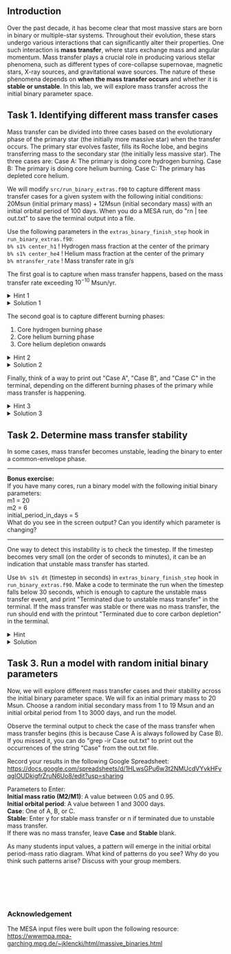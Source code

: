 ## Introduction
Over the past decade, it has become clear that most massive stars are born in binary or multiple-star systems. Throughout their evolution, these stars undergo various interactions that can significantly alter their properties. One such interaction is **mass transfer**, where stars exchange mass and angular momentum. Mass transfer plays a crucial role in producing various stellar phenomena, such as different types of core-collapse supernovae, magnetic stars, X-ray sources, and gravitational wave sources. The nature of these phenomena depends on **when the mass transfer occurs** and whether it is **stable or unstable**. In this lab, we will explore mass transfer across the initial binary parameter space.

## Task 1. Identifying different mass transfer cases
Mass transfer can be divided into three cases based on the evolutionary phase of the primary star (the initially more massive star) when the transfer occurs. The primary star evolves faster, fills its Roche lobe, and begins transferring mass to the secondary star (the initially less massive star). The three cases are:
Case A: The primary is doing core hydrogen burning.
Case B: The primary is doing core helium burning.
Case C: The primary has depleted core helium.

We will modify `src/run_binary_extras.f90` to capture different mass transfer cases for a given system with the following initial conditions: 20Msun (initial primary mass) + 12Msun (initial secondary mass) with an initial orbital period of 100 days. When you do a MESA run, do "rn | tee out.txt" to save the terminal output into a file.

Use the following parameters in the `extras_binary_finish_step` hook in `run_binary_extras.f90`:  
`b% s1% center_h1` ! Hydrogen mass fraction at the center of the primary  
`b% s1% center_he4` ! Helium mass fraction at the center of the primary  
`b% mtransfer_rate` ! Mass transfer rate in g/s

The first goal is to capture when mass transfer happens, based on the mass transfer rate exceeding $10^{-10}$ Msun/yr.

<details>
  <summary>Hint 1</summary>
  
It is important to check the units of the parameters in MESA. In many cases, it is in cgs units. ```b% mtransfer_rate``` is in g/s. Use the variables secyr (seconds in a year) and Msun (solar mass in grams) to convert g/s into Msun/yr. You can use the variables directly in ```run_binary_extras.f90```.
</details>

<details>
  <summary>Solution 1</summary>
  
  ```fortran
  b% mtransfer_rate/Msun*secyer > 1d-10
```
</details>

The second goal is to capture different burning phases:
1. Core hydrogen burning phase
2. Core helium burning phase
3. Core helium depletion onwards

<details>
  <summary>Hint 2</summary>
  
Check the mass fractions of hydrogen (```b% s1% center_h1```) and helium (```b% s1% center_he4```) to determine the current burning phase. Check how core carbon depletion is captured in the "HINT" block. In the case of hydrogen and helium, check whether the mass fractions of hydrogen and helium are above or below 1e-6.
</details>

<details>
  <summary>Solution 2</summary>
  
Core hydrogen burning phase: ```b% s1% center_h1 > 1e-6```  
Core helium burning phase: ```(b% s1% center_he4 > 1e-6) .and. (b% s1% center_h1 < 1e-6)```  
The phase after core helium depletion: ```b% s1% center_he4 < 1e-6```
</details>

Finally, think of a way to print out "Case A", "Case B", and "Case C" in the terminal, depending on the different burning phases of the primary while mass transfer is happening. 

<details>
  <summary>Hint 3</summary>
  Check how to print a string in the terminal at core carbon depletion in the "HINT" block. 
</details>

<details>
  <summary>Solution 3</summary>

  ```fortran
         !!!!! TASK 1 block begins !!!
         if ((b% s1% center_h1 > 1d-6) .and. (b% mtransfer_rate/Msun*secyer > 1d-10)) then
             write(*,*) '****************** Case A ******************'
         else if ((b% s1% center_h1 < 1d-6) .and. (b% s1% center_he4 > 1d-6) .and. (b% mtransfer_rate/Msun*secyer > 1d-10)) then
             write(*,*) '****************** Case B ******************'
         else if ((b% s1% center_he4 < 1d-6) .and. (b% mtransfer_rate/Msun*secyer > 1d-10)) then
             write(*,*) '****************** Case C ******************'
         end if   
         !!!!! TASK 1 block ends !!!
```
</details>

## Task 2. Determine mass transfer stability
In some cases, mass transfer becomes unstable, leading the binary to enter a common-envelope phase. 

***
**Bonus exercise:**  
If you have many cores, run a binary model with the following initial binary parameters:  
m1 = 20  
m2 = 6  
initial_period_in_days = 5  
What do you see in the screen output? Can you identify which parameter is changing?  
***

One way to detect this instability is to check the timestep. If the timestep becomes very small (on the order of seconds to minutes), it can be an indication that unstable mass transfer has started.

Use `b% s1% dt` (timestep in seconds) in `extras_binary_finish_step` hook in `run_binary_extras.f90`. Make a code to terminate the run when the timestep falls below 30 seconds, which is enough to capture the unstable mass transfer event, and print "Terminated due to unstable mass transfer" in the terminal. If the mass transfer was stable or there was no mass transfer, the run should end with the printout "Terminated due to core carbon depletion" in the terminal.

<details>
  <summary>Hint</summary>
  Check how to terminate the MESA run in the "HINT" block.
</details>

<details>
  <summary>Solution</summary>
  
  ```fortran
         !!!!! TASK 2 block begins !!!
         if (b% s1% dt < 30) then
             write(*,*) '************************************************'
             write(*,*) '*** Terminated due to unstable mass transfer ***'
             write(*,*) '************************************************'
             extras_binary_finish_step = terminate
         end if   
         !!!!! TASK 2 block ends !!!
```       
</details>

## Task 3. Run a model with random initial binary parameters
Now, we will explore different mass transfer cases and their stability across the initial binary parameter space. We will fix an initial primary mass to 20 Msun. Choose a random initial secondary mass from 1 to 19 Msun and an initial orbital period from 1 to 3000 days, and run the model.

Observe the terminal output to check the case of the mass transfer when mass transfer begins (this is because Case A is always followed by Case B). If you missed it, you can do "grep -ir Case out.txt" to print out the occurrences of the string "Case" from the out.txt file.

Record your results in the following Google Spreadsheet:
https://docs.google.com/spreadsheets/d/1HLwsGPu6w3t2NMUcdVYvkHFvqgIOUDkigfrZruN6Uo8/edit?usp=sharing

Parameters to Enter:  
**Initial mass ratio (M2/M1)**: A value between 0.05 and 0.95.  
**Initial orbital period**: A value between 1 and 3000 days.  
**Case**: One of A, B, or C.  
**Stable**: Enter y for stable mass transfer or n if terminated due to unstable mass transfer.  
If there was no mass transfer, leave **Case** and **Stable** blank.  

As many students input values, a pattern will emerge in the initial orbital period-mass ratio diagram. What kind of patterns do you see? Why do you think such patterns arise? Discuss with your group members.


<br><br><br><br>
### Acknowledgement
The MESA input files were built upon the following resource:  
https://wwwmpa.mpa-garching.mpg.de/~jklencki/html/massive_binaries.html
